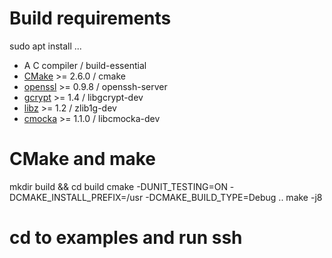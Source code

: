 
# Build requirements

sudo apt install ...

- A C compiler / build-essential
- [CMake](https://www.cmake.org) >= 2.6.0 / cmake
- [openssl](https://www.openssl.org) >= 0.9.8 / openssh-server
- [gcrypt](https://www.gnu.org/directory/Security/libgcrypt.html) >= 1.4 / libgcrypt-dev
- [libz](https://www.zlib.net) >= 1.2 / zlib1g-dev
- [cmocka](https://cmocka.org/) >= 1.1.0 / libcmocka-dev

# CMake and make
mkdir build && cd build
cmake -DUNIT_TESTING=ON -DCMAKE_INSTALL_PREFIX=/usr -DCMAKE_BUILD_TYPE=Debug ..
make -j8

# cd to examples and run ssh
